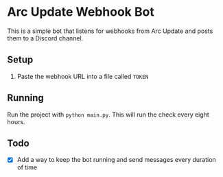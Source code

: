 # Arc Update Webhook Bot

This is a simple bot that listens for webhooks from Arc Update and posts them to a Discord channel.

## Setup
1. Paste the webhook URL into a file called `TOKEN`

## Running
Run the project with `python main.py`. This will run the check every eight hours.

## Todo
- [x] Add a way to keep the bot running and send messages every duration of time
